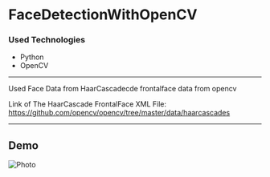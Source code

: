 # FaceDetectionWithOpenCV

### Used Technologies
- Python
- OpenCV

***
Used Face Data from HaarCascadecde frontalface data from opencv

Link of The HaarCascade FrontalFace XML File:
https://github.com/opencv/opencv/tree/master/data/haarcascades

***
## Demo

![Photo](/pic/demo.png)

